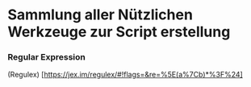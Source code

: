 # Sammlung aller Nützlichen Werkzeuge zur Script erstellung

### Regular Expression
(Regulex) [https://jex.im/regulex/#!flags=&re=%5E(a%7Cb)*%3F%24]
